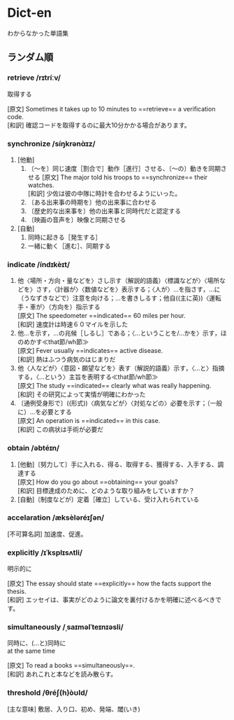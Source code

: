 # Dict-en

わからなかった単語集

## ランダム順

### retrieve /rɪtríːv/

取得する  

[原文] Sometimes it takes up to 10 minutes to ==retrieve== a verification code.  
[和訳] 確認コードを取得するのに最大10分かかる場合があります。

### synchronize /síŋkrənὰɪz/

1. [他動]
    1. 〔～を〕同じ速度［割合で］動作［進行］させる、〔～の〕動きを同期させる
    [原文] The major told his troops to ==synchronize== their watches.  
    [和訳] 少佐は彼の中隊に時計を合わせるようにいった。
    2. 〔ある出来事の時期を〕他の出来事に合わせる
    3. 〔歴史的な出来事を〕他の出来事と同時代だと認定する
    4. 〔映画の音声を〕映像と同期させる
2. [自動]
    1. 同時に起きる［発生する］
    2. 一緒に動く［進む］、同期する

### indicate /índɪkèɪt/

1. 他〈場所・方向・量などを〉さし示す（解説的語義）〈標識などが〉〈場所などを〉さす，〈計器が〉〈数値などを〉表示する；〈人が〉…を指さす，…に（うなずきなどで）注意を向ける；…を書きしるす；他自((主に英))〈運転手・車が〉（方向を）指示する  
[原文] The speedometer ==indicated== 60 miles per hour.  
[和訳] 速度計は時速６０マイルを示した  
2. 他…を示す，…の兆候［しるし］である；〈…ということを/…かを〉示す，ほのめかす≪that節/wh節≫  
[原文] Fever usually ==indicates== active disease.  
[和訳] 熱はふつう病気のはじまりだ  
3. 他〈人などが〉〈意図・願望などを〉表す（解説的語義）示す，〈…と〉指摘する，〈…という〉主旨を表明する≪that節/wh節≫  
[原文] The study ==indicated== clearly what was really happening.  
[和訳] その研究によって実情が明確にわかった  
4. 〔通例受身形で〕((形式))〈病気などが〉〈対処などの〉必要を示す；（一般に）…を必要とする  
[原文] An operation is ==indicated== in this case.  
[和訳] この病状は手術が必要だ

### obtain /əbtéɪn/

1. [他動]〔努力して〕手に入れる、得る、取得する、獲得する、入手する、調達する  
    [原文] How do you go about ==obtaining== your goals?  
    [和訳] 目標達成のために、どのような取り組みをしていますか？
2. [自動]〔制度などが〕定着［確立］している、受け入れられている

### accelaration /æksèləréɪʃən/

[不可算名詞] 加速度、促進。

### explicitly /ɪˈksplɪsʌtli/

明示的に  

[原文] The essay should state ==explicitly== how the facts support the thesis.  
[和訳] エッセイは、事実がどのように論文を裏付けるかを明確に述べるべきです。

### simultaneously /ˌsaɪməlˈteɪnɪəsli/

同時に、(…と)同時に  
at the same time

[原文] To read a books ==simultaneously==.  
[和訳] あれこれと本などを読み散らす。

### threshold /θréʃ(h)òʊld/

[主な意味] 敷居、入り口、初め、発端、閾(いき)
